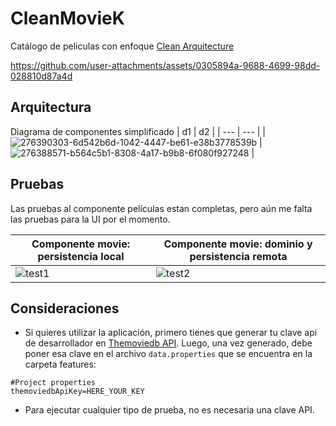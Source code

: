 # CleanMovieK
Catálogo de peliculas con enfoque [Clean Arquitecture](https://github.com/vanskarner/CleanMovie/wiki)

https://github.com/user-attachments/assets/0305894a-9688-4699-98dd-028810d87a4d

## Arquitectura
Diagrama de componentes simplificado
| d1 | d2 |
| --- | --- |
| ![276390303-6d542b6d-1042-4447-be61-e38b3778539b](https://github.com/user-attachments/assets/b3cb07ea-7cda-4fae-959b-128bd0aa3bab) | ![276388571-b564c5b1-8308-4a17-b9b8-6f080f927248](https://github.com/user-attachments/assets/a6fa0019-3c77-4ea5-af87-2743efaef69b) |

## Pruebas
Las pruebas al componente películas estan completas, pero aún me falta las pruebas para la UI por el momento.

| Componente movie: persistencia local | Componente movie: dominio y persistencia remota |
| --- | --- |
| ![test1](https://github.com/user-attachments/assets/a8f2028e-26e8-4b1d-80b7-a8be793d18fb) | ![test2](https://github.com/user-attachments/assets/ad3d99c3-e576-45d4-862d-f97dd8a1177a) |

## Consideraciones
- Si quieres utilizar la aplicación, primero tienes que generar tu clave api de desarrollador en [Themoviedb API](https://www.themoviedb.org/settings/api). Luego, una vez generado, debe poner esa clave en el archivo `data.properties` que se encuentra en la carpeta features:
```properties
#Project properties
themoviedbApiKey=HERE_YOUR_KEY
```
- Para ejecutar cualquier tipo de prueba, no es necesaria una clave API.
